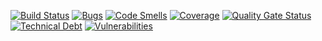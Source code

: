 [![Build Status](https://travis-ci.org/Mitschi/restservice-example.svg?branch=master)](https://travis-ci.org/Mitschi/restservice-example)
[![Bugs](https://sonarcloud.io/api/project_badges/measure?project=Mitschi_restservice-example&metric=bugs)](https://sonarcloud.io/dashboard?id=Mitschi_restservice-example)
[![Code Smells](https://sonarcloud.io/api/project_badges/measure?project=Mitschi_restservice-example&metric=code_smells)](https://sonarcloud.io/dashboard?id=Mitschi_restservice-example)
[![Coverage](https://sonarcloud.io/api/project_badges/measure?project=Mitschi_restservice-example&metric=coverage)](https://sonarcloud.io/dashboard?id=Mitschi_restservice-example)
[![Quality Gate Status](https://sonarcloud.io/api/project_badges/measure?project=Mitschi_restservice-example&metric=alert_status)](https://sonarcloud.io/dashboard?id=Mitschi_restservice-example)
[![Technical Debt](https://sonarcloud.io/api/project_badges/measure?project=Mitschi_restservice-example&metric=sqale_index)](https://sonarcloud.io/dashboard?id=Mitschi_restservice-example)
[![Vulnerabilities](https://sonarcloud.io/api/project_badges/measure?project=Mitschi_restservice-example&metric=vulnerabilities)](https://sonarcloud.io/dashboard?id=Mitschi_restservice-example)
